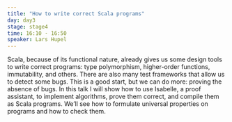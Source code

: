 ```yaml
---
title: "How to write correct Scala programs"
day: day3
stage: stage4
time: 16:10 - 16:50
speaker: Lars Hupel
---
```


Scala, because of its functional nature, already gives us some design tools to write correct programs: type polymorphism, higher-order functions, immutability, and others. There are also many test frameworks that allow us to detect some bugs. This is a good start, but we can do more: proving the absence of bugs. In this talk I will show how to use Isabelle, a proof assistant, to implement algorithms, prove them correct, and compile them as Scala programs. We’ll see how to formulate universal properties on programs and how to check them.
